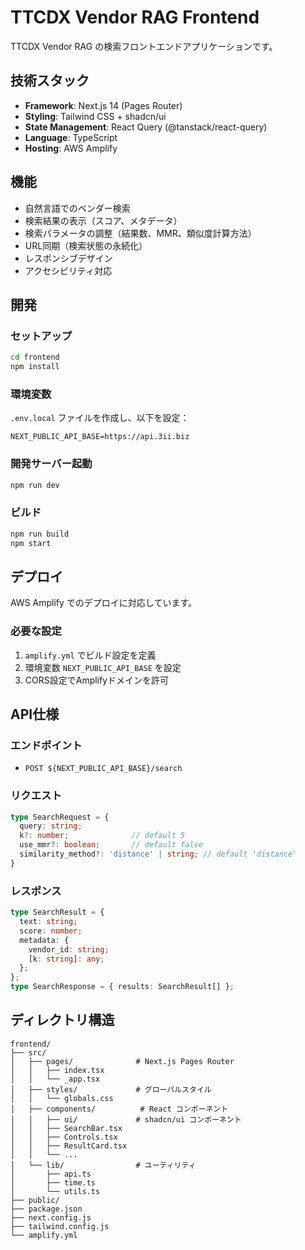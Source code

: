 # TTCDX Vendor RAG Frontend

TTCDX Vendor RAG の検索フロントエンドアプリケーションです。

## 技術スタック

- **Framework**: Next.js 14 (Pages Router)
- **Styling**: Tailwind CSS + shadcn/ui
- **State Management**: React Query (@tanstack/react-query)
- **Language**: TypeScript
- **Hosting**: AWS Amplify

## 機能

- 自然言語でのベンダー検索
- 検索結果の表示（スコア、メタデータ）
- 検索パラメータの調整（結果数、MMR、類似度計算方法）
- URL同期（検索状態の永続化）
- レスポンシブデザイン
- アクセシビリティ対応

## 開発

### セットアップ

```bash
cd frontend
npm install
```

### 環境変数

`.env.local` ファイルを作成し、以下を設定：

```
NEXT_PUBLIC_API_BASE=https://api.3ii.biz
```

### 開発サーバー起動

```bash
npm run dev
```

### ビルド

```bash
npm run build
npm start
```

## デプロイ

AWS Amplify でのデプロイに対応しています。

### 必要な設定

1. `amplify.yml` でビルド設定を定義
2. 環境変数 `NEXT_PUBLIC_API_BASE` を設定
3. CORS設定でAmplifyドメインを許可

## API仕様

### エンドポイント

- `POST ${NEXT_PUBLIC_API_BASE}/search`

### リクエスト

```typescript
type SearchRequest = {
  query: string;
  k?: number;              // default 5
  use_mmr?: boolean;       // default false
  similarity_method?: 'distance' | string; // default 'distance'
}
```

### レスポンス

```typescript
type SearchResult = {
  text: string;
  score: number;
  metadata: {
    vendor_id: string;
    [k: string]: any;
  };
};
type SearchResponse = { results: SearchResult[] };
```

## ディレクトリ構造

```
frontend/
├── src/
│   ├── pages/              # Next.js Pages Router
│   │   ├── index.tsx
│   │   └── _app.tsx
│   ├── styles/             # グローバルスタイル
│   │   └── globals.css
│   ├── components/          # React コンポーネント
│   │   ├── ui/             # shadcn/ui コンポーネント
│   │   ├── SearchBar.tsx
│   │   ├── Controls.tsx
│   │   ├── ResultCard.tsx
│   │   └── ...
│   └── lib/                # ユーティリティ
│       ├── api.ts
│       ├── time.ts
│       └── utils.ts
├── public/
├── package.json
├── next.config.js
├── tailwind.config.js
└── amplify.yml
```
